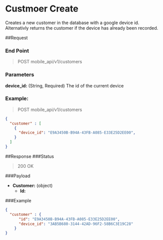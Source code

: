 # Custmoer Create
Creates a new customer in the database with a google device id.
Alternativly returns the customer if the device has already been recorded.

##Request
### End Point
  > POST mobile_api/v1/customers

### Parameters

**device_id:** (String, Required) The id of the current device 

### Example:
  > POST mobile_api/v1/customers

```json
{
  "customer" : [
    {
      "device_id": "E9A3450B-B94A-43FB-A085-E33E25D2EE00",
    }
  ]
}
```

##Response
###Status
  > 200 OK

###Payload
- **Customer:** (object)
  - **Id:**

###Example
```json
{
  "customer" : {
      "id": "E9A3450B-B94A-43FB-A085-E33E25D2EE00",
      "device_id": "3AB5B680-3144-42AD-96F2-58B6C3E19C28"
    }
}
```
